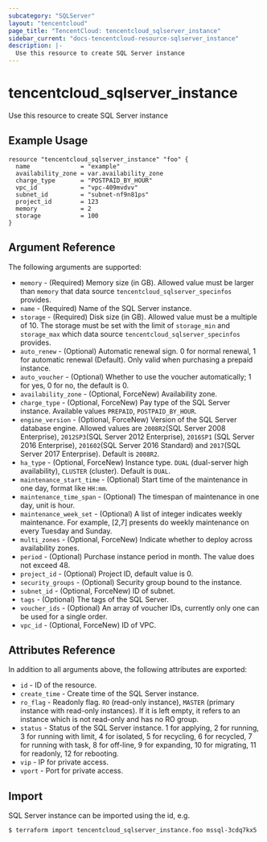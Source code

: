 ```yaml
---
subcategory: "SQLServer"
layout: "tencentcloud"
page_title: "TencentCloud: tencentcloud_sqlserver_instance"
sidebar_current: "docs-tencentcloud-resource-sqlserver_instance"
description: |-
  Use this resource to create SQL Server instance
---
```


# tencentcloud_sqlserver_instance

Use this resource to create SQL Server instance

## Example Usage

```hcl
resource "tencentcloud_sqlserver_instance" "foo" {
  name              = "example"
  availability_zone = var.availability_zone
  charge_type       = "POSTPAID_BY_HOUR"
  vpc_id            = "vpc-409mvdvv"
  subnet_id         = "subnet-nf9n81ps"
  project_id        = 123
  memory            = 2
  storage           = 100
}
```

## Argument Reference

The following arguments are supported:

* `memory` - (Required) Memory size (in GB). Allowed value must be larger than `memory` that data source `tencentcloud_sqlserver_specinfos` provides.
* `name` - (Required) Name of the SQL Server instance.
* `storage` - (Required) Disk size (in GB). Allowed value must be a multiple of 10. The storage must be set with the limit of `storage_min` and `storage_max` which data source `tencentcloud_sqlserver_specinfos` provides.
* `auto_renew` - (Optional) Automatic renewal sign. 0 for normal renewal, 1 for automatic renewal (Default). Only valid when purchasing a prepaid instance.
* `auto_voucher` - (Optional) Whether to use the voucher automatically; 1 for yes, 0 for no, the default is 0.
* `availability_zone` - (Optional, ForceNew) Availability zone.
* `charge_type` - (Optional, ForceNew) Pay type of the SQL Server instance. Available values `PREPAID`, `POSTPAID_BY_HOUR`.
* `engine_version` - (Optional, ForceNew) Version of the SQL Server database engine. Allowed values are `2008R2`(SQL Server 2008 Enterprise), `2012SP3`(SQL Server 2012 Enterprise), `2016SP1` (SQL Server 2016 Enterprise), `201602`(SQL Server 2016 Standard) and `2017`(SQL Server 2017 Enterprise). Default is `2008R2`.
* `ha_type` - (Optional, ForceNew) Instance type. `DUAL` (dual-server high availability), `CLUSTER` (cluster). Default is `DUAL`.
* `maintenance_start_time` - (Optional) Start time of the maintenance in one day, format like `HH:mm`.
* `maintenance_time_span` - (Optional) The timespan of maintenance in one day, unit is hour.
* `maintenance_week_set` - (Optional) A list of integer indicates weekly maintenance. For example, [2,7] presents do weekly maintenance on every Tuesday and Sunday.
* `multi_zones` - (Optional, ForceNew) Indicate whether to deploy across availability zones.
* `period` - (Optional) Purchase instance period in month. The value does not exceed 48.
* `project_id` - (Optional) Project ID, default value is 0.
* `security_groups` - (Optional) Security group bound to the instance.
* `subnet_id` - (Optional, ForceNew) ID of subnet.
* `tags` - (Optional) The tags of the SQL Server.
* `voucher_ids` - (Optional) An array of voucher IDs, currently only one can be used for a single order.
* `vpc_id` - (Optional, ForceNew) ID of VPC.

## Attributes Reference

In addition to all arguments above, the following attributes are exported:

* `id` - ID of the resource.
* `create_time` - Create time of the SQL Server instance.
* `ro_flag` - Readonly flag. `RO` (read-only instance), `MASTER` (primary instance with read-only instances). If it is left empty, it refers to an instance which is not read-only and has no RO group.
* `status` - Status of the SQL Server instance. 1 for applying, 2 for running, 3 for running with limit, 4 for isolated, 5 for recycling, 6 for recycled, 7 for running with task, 8 for off-line, 9 for expanding, 10 for migrating, 11 for readonly, 12 for rebooting.
* `vip` - IP for private access.
* `vport` - Port for private access.


## Import

SQL Server instance can be imported using the id, e.g.

```
$ terraform import tencentcloud_sqlserver_instance.foo mssql-3cdq7kx5
```

